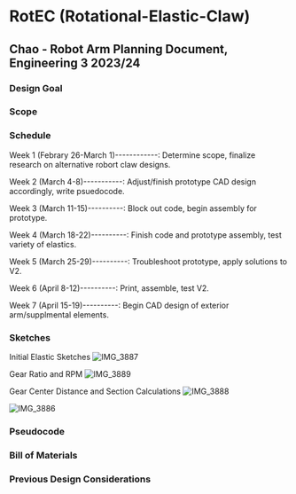 # RotEC (Rotational-Elastic-Claw)
## Chao - Robot Arm Planning Document, Engineering 3 2023/24
### Design Goal

### Scope

### Schedule
Week 1 (Febrary 26-March 1)------------: Determine scope, finalize research on alternative robort claw designs. 

Week 2 (March 4-8)-----------: Adjust/finish prototype CAD design accordingly, write psuedocode. 

Week 3 (March 11-15)----------: Block out code, begin assembly for prototype. 

Week 4 (March 18-22)----------: Finish code and prototype assembly, test variety of elastics. 

Week 5 (March 25-29)----------: Troubleshoot prototype, apply solutions to V2. 

Week 6 (April 8-12)----------: Print, assemble, test V2. 

Week 7 (April 15-19)----------: Begin CAD design of exterior arm/supplmental elements. 

### Sketches
Initial Elastic Sketches
![IMG_3887](https://github.com/cchao2869/Rotational-Elastic-Claw/assets/91699474/5cc6f164-006c-476e-8b7a-b315c3204697)

Gear Ratio and RPM
![IMG_3889](https://github.com/cchao2869/Rotational-Elastic-Claw/assets/91699474/61344db8-e900-4f53-9e34-002c4e5a8a66)

Gear Center Distance and Section Calculations
![IMG_3888](https://github.com/cchao2869/Rotational-Elastic-Claw/assets/91699474/4f053107-9a00-4792-bd1f-df41e984cee6)

![IMG_3886](https://github.com/cchao2869/Rotational-Elastic-Claw/assets/91699474/a0cf66ff-9972-4464-9a6a-dc748dea4574)

### Pseudocode

### Bill of Materials

### Previous Design Considerations
